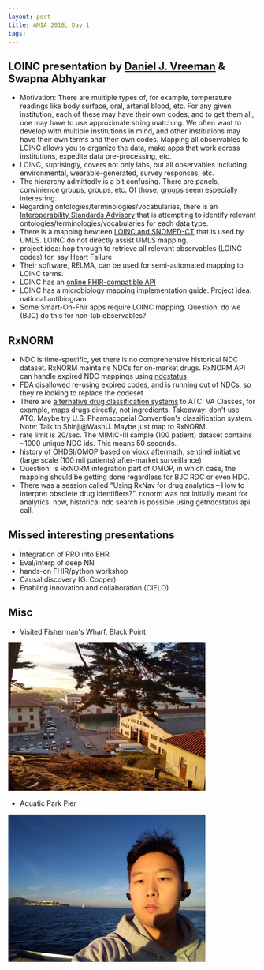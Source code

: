 ```yaml
---
layout: post
title: AMIA 2018, Day 1
tags: 
---
```


## LOINC presentation by [Daniel J. Vreeman](https://danielvreeman.com/presentation/) & Swapna Abhyankar
- Motivation: There are multiple types of, for example, temperature readings like body surface, oral, arterial blood, etc. For any given institution, each of these may have their own codes, and to get them all, one may have to use approximate string matching. We often want to develop with multiple institutions in mind, and other institutions may have their own terms and their own codes. Mapping all observables to LOINC allows you to organize the data, make apps that work across institutions, expedite data pre-processing, etc.
- LOINC, suprisingly, covers not only labs, but all observables including environmental, wearable-generated, survey responses, etc.
- The hierarchy admittedly is a bit confusing. There are panels, convinience groups, groups, etc. Of those, [groups](https://loinc.org/groups/) seem especially interesring.
- Regarding ontologies/terminologies/vocabularies, there is an [Interoperability Standards Advisory](https://www.healthit.gov/isa/section-i-vocabularycode-setterminology-standards-and-implementation-specifications) that is attempting to identify relevant ontologies/terminologies/vocabularies for each data type.
- There is a mapping bewteen [LOINC and SNOMED-CT](https://loinc.org/news/beta-edition-of-draft-loinc-snomed-ct-mappings-and-expression-associations-now-available/) that is used by UMLS. LOINC do not directly assist UMLS mapping.
- project idea: hop through  to retrieve all relevant observables (LOINC codes) for, say Heart Failure
- Their software, RELMA, can be used for semi-automated mapping to LOINC terms.
- LOINC has an [online FHIR-compatible API](https://fhir.loinc.org)
- LOINC has a microbiology mapping implementation guide. Project idea: national antibiogram
- Some Smart-On-Fhir apps require LOINC mapping. Question: do we (BJC) do this for non-lab observables?

## RxNORM
- NDC is time-specific, yet there is no comprehensive historical NDC dataset. RxNORM maintains NDCs for on-market drugs. RxNORM API can handle expired NDC mappings using [ndcstatus](https://rxnav.nlm.nih.gov/RxNormAPIREST.html#uLink=RxNorm_REST_getNDCStatus)
- FDA disallowed re-using expired codes, and is running out of NDCs, so they're looking to replace the codeset
- There are [alternative drug classification systems](https://mor.nlm.nih.gov/RxClass/) to ATC. VA Classes, for example, maps drugs directly, not ingredients. Takeaway: don't use ATC. Maybe try U.S. Pharmacopeial Convention's classification system. Note: Talk to Shinji@WashU. Maybe just map to RxNORM.
- rate limit is 20/sec. The MIMIC-III sample (100 patient) dataset contains ~1000 unique NDC ids. This means 50 seconds.
- history of OHDSI/OMOP based on vioxx aftermath, sentinel initiative (large scale (100 mil patients) after-market surveillance)
- Question: is RxNORM integration part of OMOP, in which case, the mapping should be getting done regardless for BJC RDC or even HDC.
- There was a session called "Using RxNav for drug analytics – How to interpret obsolete drug identifiers?". rxnorm was not initially meant for analytics. now, historical ndc search is possible using getndcstatus api call.

## Missed interesting presentations
- Integration of PRO into EHR
- Eval/interp of deep NN
- hands-on FHIR/python workshop
- Causal discovery (G. Cooper)
- Enabling innovation and collaboration (CIELO)

## Misc
* Visited Fisherman's Wharf, Black Point
<img src="https://raw.githubusercontent.com/abraxasyu/abraxasyu.github.io/master/_images/pierno.jpg" width="400">

* Aquatic Park Pier
<img src="https://raw.githubusercontent.com/abraxasyu/abraxasyu.github.io/master/_images/pier.jpg" width="400">
